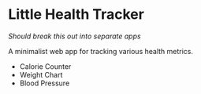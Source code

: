 # Little Health Tracker

*Should break this out into separate apps*

A minimalist web app for tracking various health metrics.

* Calorie Counter
* Weight Chart
* Blood Pressure

